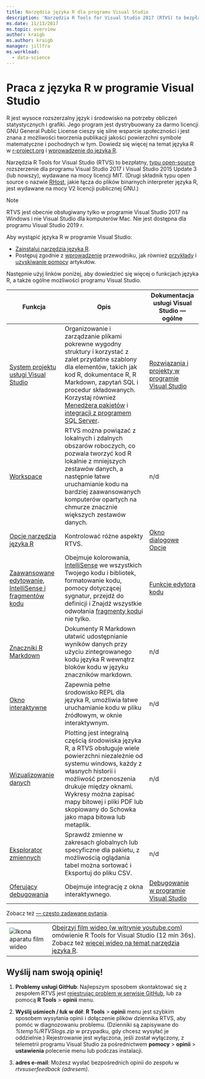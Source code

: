 ```yaml
---
title: Narzędzia języka R dla programu Visual Studio
description: 'Narzędzia R Tools for Visual Studio 2017 (RTVS) to bezpłatne, typu open source rozszerzenie, które udostępnia wiele funkcji języka, w tym funkcji IntelliSense, debugowania i zdalnych obszarów roboczych.'
ms.date: 11/13/2017
ms.topic: overview
author: kraigb
ms.author: kraigb
manager: jillfra
ms.workload:
  - data-science
---
```


# <a name="work-with-r-in-visual-studio"></a>Praca z języka R w programie Visual Studio

R jest wysoce rozszerzalny język i środowisko na potrzeby obliczeń statystycznych i grafiki. Jego program jest dystrybuowany za darmo licencji GNU General Public License cieszy się silne wsparcie społeczności i jest znana z możliwości tworzenia publikacji jakości powierzchni symbole matematyczne i pochodnych w tym. Dowiedz się więcej na temat języka R w [r-project.org](https://www.r-project.org/about.html) i [wprowadzenie do języka R](https://cran.r-project.org/doc/manuals/r-release/R-intro.html).

Narzędzia R Tools for Visual Studio (RTVS) to bezpłatny, [typu open-source](https://github.com/microsoft/RTVS) rozszerzenie dla programu Visual Studio 2017 i Visual Studio 2015 Update 3 (lub nowszy), wydawane na mocy licencji MIT. (Drugi składnik typu open source o nazwie [RHost](https://github.com/microsoft/R-Host), jakie łącza do plików binarnych interpreter języka R, jest wydawane na mocy V2 licencji publicznej GNU.)

> [!Note]
> RTVS jest obecnie obsługiwany tylko w programie Visual Studio 2017 na Windows i nie Visual Studio dla komputerów Mac. Nie jest dostępna dla programu Visual Studio 2019 r.

Aby wystąpić języka R w programie Visual Studio:

- [Zainstaluj narzędzia języka R](installing-r-tools-for-visual-studio.md).
- Postępuj zgodnie z [wprowadzenie](getting-started-with-r.md) przewodniku, jak również [przykłady](getting-started-samples.md) i [uzyskiwanie pomocy](getting-started-help.md) artykułów.

Następnie użyj linków poniżej, aby dowiedzieć się więcej o funkcjach języka R, a także ogólne możliwości programu Visual Studio.

| Funkcja | Opis | Dokumentacja usługi Visual Studio — ogólne |
| --- | --- | --- |
| [System projektu usługi Visual Studio](r-projects-in-visual-studio.md) | Organizowanie i zarządzanie plikami pokrewne wygodny struktury i korzystać z zalet przydatne szablony dla elementów, takich jak kod R, dokumentace R, R Markdown, zapytań SQL i procedur składowanych. Korzystaj również [Menedżera pakietów](r-package-manager-in-visual-studio.md) i [integracji z programem SQL Server](integrating-sql-server-with-r.md).  | [Rozwiązania i projekty w programie Visual Studio](../ide/solutions-and-projects-in-visual-studio.md) |
| [Workspace](r-workspaces-in-visual-studio.md) | RTVS można powiązać z lokalnych i zdalnych obszarów roboczych, co pozwala tworzyć kod R lokalnie z mniejszych zestawów danych, a następnie łatwe uruchamianie kodu na bardziej zaawansowanych komputerów opartych na chmurze znacznie większych zestawów danych. | n/d |
| [Opcje narzędzia języka R](options-for-r-tools-in-visual-studio.md) | Kontrolować różne aspekty RTVS. | [Okno dialogowe Opcje](../ide/reference/options-dialog-box-visual-studio.md) |
| [Zaawansowane edytowanie, IntelliSense i fragmentów kodu](editing-r-code-in-visual-studio.md) | Obejmuje kolorowania, [IntelliSense](r-intellisense.md) we wszystkich Twojego kodu i bibliotek, formatowanie kodu, pomocy dotyczącej sygnatur, przejdź do definicji i Znajdź wszystkie odwołania [fragmenty kodu](code-snippets-for-r.md)i nie tylko. | [Funkcje edytora kodu](../ide/writing-code-in-the-code-and-text-editor.md) |
| [Znaczniki R Markdown](rmarkdown-with-r-in-visual-studio.md) | Dokumenty R Markdown ułatwić udostępnianie wyników danych przy użyciu zintegrowanego kodu języka R wewnątrz bloków kodu w języku znaczników markdown. | n/d |
| [Okno interaktywne](interactive-repl-for-r-in-visual-studio.md) | Zapewnia pełne środowisko REPL dla języka R, umożliwia łatwe uruchamianie kodu w pliku źródłowym, w oknie interaktywnym. | n/d |
| [Wizualizowanie danych](visualizing-data-with-r-in-visual-studio.md) | Plotting jest integralną częścią środowiska języka R, a RTVS obsługuje wiele powierzchni niezależnie od systemu windows, każdy z własnych historii i możliwość przenoszenia drukuje między oknami. Wykresy można zapisać mapy bitowej i pliki PDF lub skopiowany do Schowka jako mapa bitowa lub metaplik.  | n/d |
| [Eksplorator zmiennych](variable-explorer.md) | Sprawdź zmienne w zakresach globalnych lub specyficzne dla pakietu, z możliwością oglądania tabel można sortować i Eksportuj do pliku CSV. | n/d |
| [Oferujący debugowania](debugging-r-in-visual-studio.md) | Obejmuje integrację z okna interaktywnego. | [Debugowanie w programie Visual Studio](/visualstudio/debugger/debugger-feature-tour) |

Zobacz też [— często zadawane pytania](faq.md).

|   |   |
|---|---|
| ![Ikona aparatu film wideo](../install/media/video-icon.png "Obejrzyj klip wideo") | [Obejrzyj film wideo (w witrynie youtube.com)](https://www.youtube.com/watch?v=dll3IS1bfWQ) omówienie R Tools for Visual Studio (12 min 36s). Zobacz też [więcej wideo na temat narzędzia języka R](https://www.youtube.com/results?search_query=R+Tools+for+visual+studio). |

## <a name="send-us-your-feedback"></a>Wyślij nam swoją opinię!

1. **Problemy usługi GitHub**: Najlepszym sposobem skontaktować się z zespołem RTVS jest [rejestrując problem w serwisie GitHub](https://github.com/Microsoft/RTVS/issues), lub za pomocą **R Tools** > **opinii** menu.

1. **Wyślij uśmiech / łuk w dół**: **R Tools** > **opinii** menu jest szybkim sposobem wysyłania opinii i dołączenie plików dziennika RTVS, aby pomóc w diagnozowaniu problemu. (Dzienniki są zapisywane do *%temp%/RTVSlogs.zip* w przypadku, gdy chcesz wysyłać je oddzielnie.) Rejestrowanie jest wyłączona, jeśli został wyłączony, z telemetrii programu Visual Studio za pośrednictwem **pomocy** > **opinii** > **ustawienia** polecenie menu lub podczas instalacji.

1. **adres e-mail**: Możesz wysłać bezpośrednich opinii do zespołu w *rtvsuserfeedback (adresem)*.
